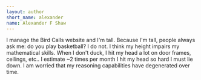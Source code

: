 ```yaml
---
layout: author
short_name: alexander
name: Alexander F Shaw
---
```

I manage the Bird Calls website and I'm tall. Because I'm tall, people always ask me: do you play basketball? I do not. I think my height impairs my mathematical skills. When I don't duck, I hit my head a lot on door frames, ceilings, etc.. I estimate ~2 times per month I hit my head so hard I must lie down. I am worried that my reasoning capabilities have degenerated over time. 
 <br/>
